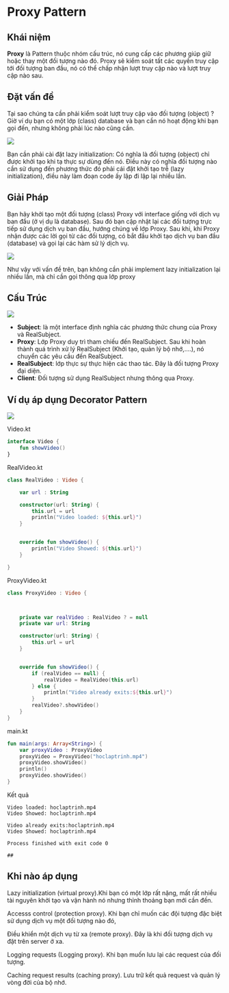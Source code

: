 # Proxy Pattern

## Khái niệm

**Proxy** là Pattern thuộc nhóm cấu trúc, nó cung cấp các phương giúp giữ hoặc thay một đối tượng nào đó. Proxy sẽ kiểm soát tất các quyền truy cập tới đối tượng ban đầu, nó có thể chấp nhận lượt truy cập nào và lượt truy cập nào sau.

## Đặt vấn đề

Tại sao chúng ta cần phải kiểm soát lượt truy cập vào đối tượng (object) ? Giờ ví dụ bạn có một lớp (class) database và bạn cần nó hoạt động khi bạn gọi đến, nhưng không phải lúc nào cũng cần.

![](Images/problem.png)

Bạn cần phải cài đặt lazy initialization: Có nghĩa là đối tượng (object) chỉ được khởi tạo khi tạ thực sự dùng đến nó. Điều này có nghĩa đối tượng nào cần sử dụng đến phương thức đó phải cái đặt khởi tạo trễ (lazy initialization), điều này làm đoạn code ấy lập đi lập lại nhiều lần.

## Giải Pháp

Bạn hãy khởi tạo một đối tượng (class) Proxy với interface giống với dịch vụ ban đầu (ở vị dụ là database). Sau đó bạn cập nhật lại các đối tượng trực tiếp sử dụng dịch vụ ban đầu, hướng chúng về lớp Proxy. Sau khi, khi Proxy nhận được các lời gọi từ các đối tượng, có bắt đầu khởi tạo dịch vụ ban đầu (database) và gọi lại các hàm sử lý dịch vụ.

![](Images/solution.png)

Như vậy với vấn đề trên, bạn không cần phải implement lazy initialization lại nhiều lần, mà chỉ cần gọi thông qua lớp proxy

## Cấu Trúc

![](Images/struct.png)

- **Subject**: là một interface định nghĩa các phương thức chung của Proxy và RealSubject.
- **Proxy**: Lớp Proxy duy trì tham chiếu đến RealSubject. Sau khi hoàn thành quá trình xử lý RealSubject (Khởi tạo, quản lý bộ nhớ,....), nó chuyển các yêu cầu đến RealSubject.
- **RealSubject**: lớp thực sự thực hiện các thao tác. Đây là đối tượng Proxy đại diện.
- **Client**: Đối tượng sử dụng RealSubject nhưng thông qua Proxy.

## Ví dụ áp dụng Decorator Pattern

![](Images/Vidu.png)

Video.kt

```kotlin
interface Video {
    fun showVideo()
}
```

RealVideo.kt

```kotlin
class RealVideo : Video {

    var url : String

    constructor(url: String) {
        this.url = url
        println("Video loaded: ${this.url}")
    }


    override fun showVideo() {
        println("Video Showed: ${this.url}")
    }

}
```

ProxyVideo.kt

```kotlin
class ProxyVideo : Video {



    private var realVideo : RealVideo ? = null
    private var url: String

    constructor(url: String) {
        this.url = url
    }


    override fun showVideo() {
        if (realVideo == null) {
            realVideo = RealVideo(this.url)
        } else {
            println("Video already exits:${this.url}")
        }
        realVideo?.showVideo()
    }
}
```

main.kt

```kotlin
fun main(args: Array<String>) {
    var proxyVideo : ProxyVideo
    proxyVideo = ProxyVideo("hoclaptrinh.mp4")
    proxyVideo.showVideo()
    println()
    proxyVideo.showVideo()
}
```

Kết quả

```
Video loaded: hoclaptrinh.mp4
Video Showed: hoclaptrinh.mp4

Video already exits:hoclaptrinh.mp4
Video Showed: hoclaptrinh.mp4

Process finished with exit code 0

## 
```

## Khi nào áp dụng

Lazy initialization (virtual proxy).Khi bạn có một lớp rất nặng, mất rất nhiều tài nguyên khởi tạo và vận hành nó nhưng thỉnh thoảng bạn mới cần đến.

Accesss control (protection proxy). Khi bạn chỉ muốn các đội tượng đặc biệt sử dụng dịch vụ một đối tượng nào đó,

Điều khiển một dịch vụ từ xa (remote proxy). Đây là khi đối tượng dịch vụ đặt trên server ở xa.

Logging requests (Logging proxy). Khi bạn muốn lưu lại các request của đối tượng.

Caching request results (caching proxy). Lưu trữ kết quả request và quản lý vòng đời của bộ nhớ.



